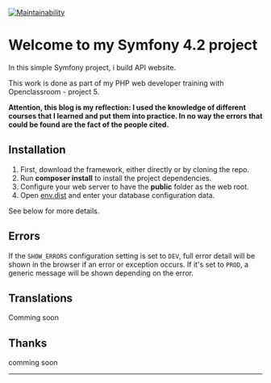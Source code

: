[![Maintainability](https://api.codeclimate.com/v1/badges/9348f6fba528c2c8b9df/maintainability)](https://codeclimate.com/github/jlbokass/Snowtrick/maintainability)
# Welcome to my Symfony 4.2 project

In this simple Symfony project, i build API website. 

This work is done as part of my PHP web developer training with Openclassroom - project 5.

**Attention, this blog is my reflection: I used the knowledge of different courses that I learned and put them 
into practice. In no way the errors that could be found are the fact of the people cited.**

## Installation

1. First, download the framework, either directly or by cloning the repo.
1. Run **composer install** to install the project dependencies.
1. Configure your web server to have the **public** folder as the web root.
1. Open [env.dist](/env.dist) and enter your database configuration data.

See below for more details.

## Errors

If the `SHOW_ERRORS` configuration setting is set to `DEV`, full error detail will be shown in the browser if an error or exception occurs. If it's set to `PROD`, a generic message will be shown depending on the error.

## Translations

Comming soon 

## Thanks

comming soon

---
